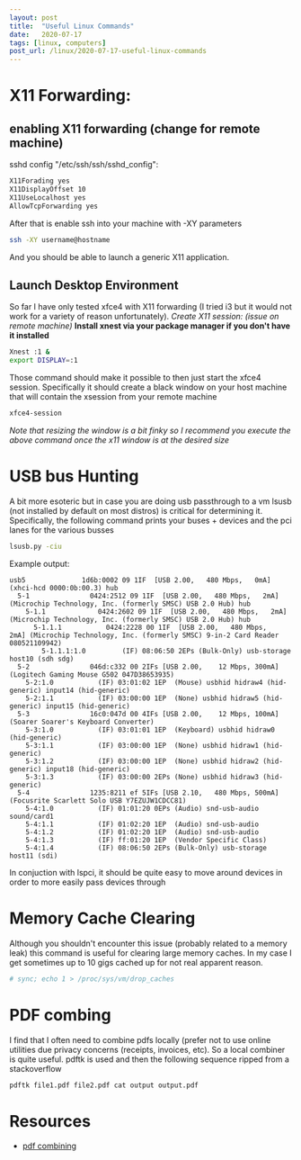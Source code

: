 ```yaml
---
layout: post
title:  "Useful Linux Commands"
date:   2020-07-17
tags: [linux, computers]
post_url: /linux/2020-07-17-useful-linux-commands
---
```


# X11 Forwarding:
## enabling X11 forwarding (change for remote machine)
sshd config "/etc/ssh/ssh/sshd_config":
``` bash
X11Forading yes
X11DisplayOffset 10
X11UseLocalhost yes
AllowTcpForwarding yes
```
After that is enable ssh into your machine with -XY parameters
``` bash
ssh -XY username@hostname
```
And you should be able to launch a generic X11 application.

## Launch Desktop Environment
So far I have only tested xfce4 with X11 forwarding (I tried i3 but it would not work for a variety of reason unfortunately).
*Create X11 session: (issue on remote machine)*
**Install xnest via your package manager if you don't have it installed** 
```bash
Xnest :1 &
export DISPLAY=:1
```
Those command should make it possible to then just start the xfce4 session. Specifically it should create a black window on your host machine that will contain the xsession from your remote machine
```bash
xfce4-session
```
*Note that resizing the window is a bit finky so I recommend you execute the above command once the x11 window is at the desired size*

# USB bus Hunting
A bit more esoteric but in case you are doing usb passthrough to a vm lsusb (not installed by default on most distros) is critical for determining it. 
<a/>
Specifically, the following command prints your buses + devices and the pci lanes for the various busses
```bash
lsusb.py -ciu 
```

Example output:
```
usb5              1d6b:0002 09 1IF  [USB 2.00,   480 Mbps,   0mA] (xhci-hcd 0000:0b:00.3) hub
  5-1               0424:2512 09 1IF  [USB 2.00,   480 Mbps,   2mA] (Microchip Technology, Inc. (formerly SMSC) USB 2.0 Hub) hub
    5-1.1             0424:2602 09 1IF  [USB 2.00,   480 Mbps,   2mA] (Microchip Technology, Inc. (formerly SMSC) USB 2.0 Hub) hub
      5-1.1.1           0424:2228 00 1IF  [USB 2.00,   480 Mbps,   2mA] (Microchip Technology, Inc. (formerly SMSC) 9-in-2 Card Reader 080521109942)
        5-1.1.1:1.0         (IF) 08:06:50 2EPs (Bulk-Only) usb-storage host10 (sdh sdg)
  5-2               046d:c332 00 2IFs [USB 2.00,    12 Mbps, 300mA] (Logitech Gaming Mouse G502 047D38653935)
    5-2:1.0           (IF) 03:01:02 1EP  (Mouse) usbhid hidraw4 (hid-generic) input14 (hid-generic)
    5-2:1.1           (IF) 03:00:00 1EP  (None) usbhid hidraw5 (hid-generic) input15 (hid-generic)
  5-3               16c0:047d 00 4IFs [USB 2.00,    12 Mbps, 100mA] (Soarer Soarer's Keyboard Converter)
    5-3:1.0           (IF) 03:01:01 1EP  (Keyboard) usbhid hidraw0 (hid-generic)
    5-3:1.1           (IF) 03:00:00 1EP  (None) usbhid hidraw1 (hid-generic)
    5-3:1.2           (IF) 03:00:00 1EP  (None) usbhid hidraw2 (hid-generic) input18 (hid-generic)
    5-3:1.3           (IF) 03:00:00 2EPs (None) usbhid hidraw3 (hid-generic)
  5-4               1235:8211 ef 5IFs [USB 2.10,   480 Mbps, 500mA] (Focusrite Scarlett Solo USB Y7EZUJW1CDCC81)
    5-4:1.0           (IF) 01:01:20 0EPs (Audio) snd-usb-audio sound/card1
    5-4:1.1           (IF) 01:02:20 1EP  (Audio) snd-usb-audio
    5-4:1.2           (IF) 01:02:20 1EP  (Audio) snd-usb-audio
    5-4:1.3           (IF) ff:01:20 1EP  (Vendor Specific Class)
    5-4:1.4           (IF) 08:06:50 2EPs (Bulk-Only) usb-storage host11 (sdi)
```
In conjuction with lspci, it should be quite easy to move around devices in order to more easily pass devices through

# Memory Cache Clearing
 Although you shouldn't encounter this issue (probably related to a memory leak) this command is useful for clearing large memory caches. In my case I get sometimes up to 10 gigs cached up for not real apparent reason.

```bash
# sync; echo 1 > /proc/sys/vm/drop_caches
```

# PDF combing
I find that I often need to combine pdfs locally (prefer not to use online utilities due privacy concerns (receipts, invoices, etc). So a local combiner is quite useful. pdftk is used and then the following sequence ripped from a stackoverflow
```bash
pdftk file1.pdf file2.pdf cat output output.pdf
```

# Resources
 - [pdf combining](https://stackoverflow.com/questions/2507766/merge-convert-multiple-pdf-files-into-one-pdf)
